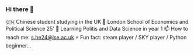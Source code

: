 ### Hi there 👋

🇨🇳 Chinese student studying in the UK
🔭 London School of Economics and Political Science 25'
🌱 Learning Politis and Data Science in year 1
📫 How to reach me: s.he24@lse.ac.uk
⚡ Fun fact: steam player / SKY player / Python beginner...


<!--
**Sijia-He/Sijia-He** is a ✨ _special_ ✨ repository because its `README.md` (this file) appears on your GitHub profile.

Here are some ideas to get you started:

- 🔭 I’m currently working on ...
- 🌱 I’m currently learning ...
- 👯 I’m looking to collaborate on ...
- 🤔 I’m looking for help with ...
- 💬 Ask me about ...
- 📫 How to reach me: ...
- 😄 Pronouns: ...
- ⚡ Fun fact: ...
-->
